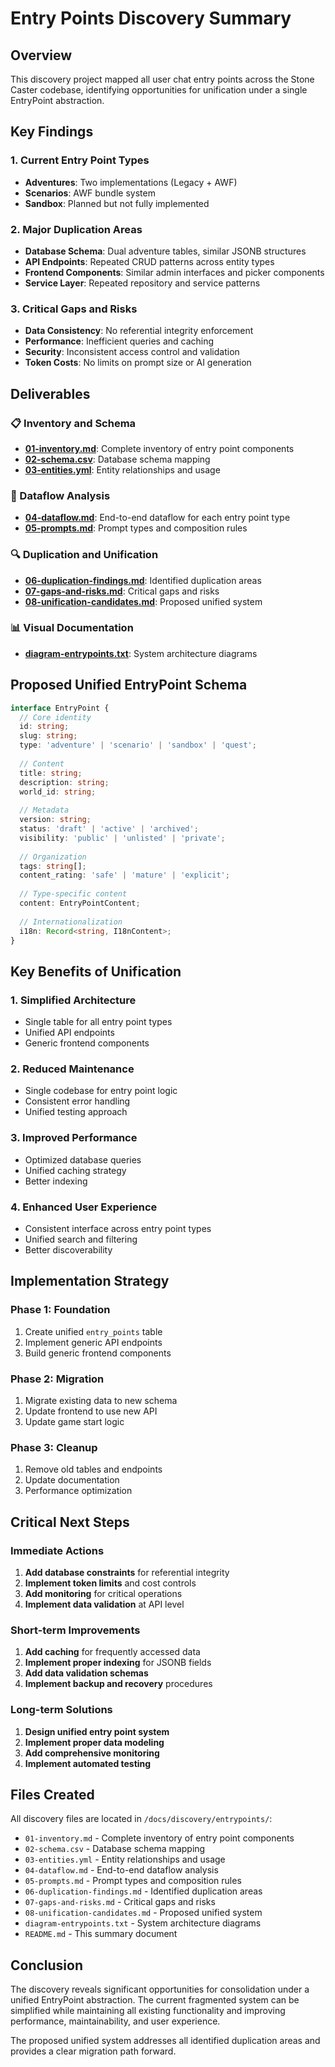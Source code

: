 # Entry Points Discovery Summary

## Overview
This discovery project mapped all user chat entry points across the Stone Caster codebase, identifying opportunities for unification under a single EntryPoint abstraction.

## Key Findings

### 1. Current Entry Point Types
- **Adventures**: Two implementations (Legacy + AWF)
- **Scenarios**: AWF bundle system
- **Sandbox**: Planned but not fully implemented

### 2. Major Duplication Areas
- **Database Schema**: Dual adventure tables, similar JSONB structures
- **API Endpoints**: Repeated CRUD patterns across entity types
- **Frontend Components**: Similar admin interfaces and picker components
- **Service Layer**: Repeated repository and service patterns

### 3. Critical Gaps and Risks
- **Data Consistency**: No referential integrity enforcement
- **Performance**: Inefficient queries and caching
- **Security**: Inconsistent access control and validation
- **Token Costs**: No limits on prompt size or AI generation

## Deliverables

### 📋 Inventory and Schema
- **[01-inventory.md](./01-inventory.md)**: Complete inventory of entry point components
- **[02-schema.csv](./02-schema.csv)**: Database schema mapping
- **[03-entities.yml](./03-entities.yml)**: Entity relationships and usage

### 🔄 Dataflow Analysis
- **[04-dataflow.md](./04-dataflow.md)**: End-to-end dataflow for each entry point type
- **[05-prompts.md](./05-prompts.md)**: Prompt types and composition rules

### 🔍 Duplication and Unification
- **[06-duplication-findings.md](./06-duplication-findings.md)**: Identified duplication areas
- **[07-gaps-and-risks.md](./07-gaps-and-risks.md)**: Critical gaps and risks
- **[08-unification-candidates.md](./08-unification-candidates.md)**: Proposed unified system

### 📊 Visual Documentation
- **[diagram-entrypoints.txt](./diagram-entrypoints.txt)**: System architecture diagrams

## Proposed Unified EntryPoint Schema

```typescript
interface EntryPoint {
  // Core identity
  id: string;
  slug: string;
  type: 'adventure' | 'scenario' | 'sandbox' | 'quest';
  
  // Content
  title: string;
  description: string;
  world_id: string;
  
  // Metadata
  version: string;
  status: 'draft' | 'active' | 'archived';
  visibility: 'public' | 'unlisted' | 'private';
  
  // Organization
  tags: string[];
  content_rating: 'safe' | 'mature' | 'explicit';
  
  // Type-specific content
  content: EntryPointContent;
  
  // Internationalization
  i18n: Record<string, I18nContent>;
}
```

## Key Benefits of Unification

### 1. **Simplified Architecture**
- Single table for all entry point types
- Unified API endpoints
- Generic frontend components

### 2. **Reduced Maintenance**
- Single codebase for entry point logic
- Consistent error handling
- Unified testing approach

### 3. **Improved Performance**
- Optimized database queries
- Unified caching strategy
- Better indexing

### 4. **Enhanced User Experience**
- Consistent interface across entry point types
- Unified search and filtering
- Better discoverability

## Implementation Strategy

### Phase 1: Foundation
1. Create unified `entry_points` table
2. Implement generic API endpoints
3. Build generic frontend components

### Phase 2: Migration
1. Migrate existing data to new schema
2. Update frontend to use new API
3. Update game start logic

### Phase 3: Cleanup
1. Remove old tables and endpoints
2. Update documentation
3. Performance optimization

## Critical Next Steps

### Immediate Actions
1. **Add database constraints** for referential integrity
2. **Implement token limits** and cost controls
3. **Add monitoring** for critical operations
4. **Implement data validation** at API level

### Short-term Improvements
1. **Add caching** for frequently accessed data
2. **Implement proper indexing** for JSONB fields
3. **Add data validation schemas**
4. **Implement backup and recovery** procedures

### Long-term Solutions
1. **Design unified entry point system**
2. **Implement proper data modeling**
3. **Add comprehensive monitoring**
4. **Implement automated testing**

## Files Created

All discovery files are located in `/docs/discovery/entrypoints/`:

- `01-inventory.md` - Complete inventory of entry point components
- `02-schema.csv` - Database schema mapping
- `03-entities.yml` - Entity relationships and usage
- `04-dataflow.md` - End-to-end dataflow analysis
- `05-prompts.md` - Prompt types and composition rules
- `06-duplication-findings.md` - Identified duplication areas
- `07-gaps-and-risks.md` - Critical gaps and risks
- `08-unification-candidates.md` - Proposed unified system
- `diagram-entrypoints.txt` - System architecture diagrams
- `README.md` - This summary document

## Conclusion

The discovery reveals significant opportunities for consolidation under a unified EntryPoint abstraction. The current fragmented system can be simplified while maintaining all existing functionality and improving performance, maintainability, and user experience.

The proposed unified system addresses all identified duplication areas and provides a clear migration path forward.
